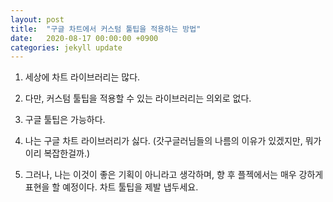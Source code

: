 ```yaml
---
layout: post
title:  "구글 차트에서 커스텀 툴팁을 적용하는 방법"
date:   2020-08-17 00:00:00 +0900
categories: jekyll update
---
```


1. 세상에 차트 라이브러리는 많다.

2. 다만, 커스텀 툴팁을 적용할 수 있는 라이브러리는 의외로 없다.

3. 구글 툴팁은 가능하다.

4. 나는 구글 차트 라이브러리가 싫다. (갓구글러님들의 나름의 이유가 있겠지만, 뭐가 이리 복잡한걸까.)

5. 그러나, 나는 이것이 좋은 기획이 아니라고 생각하며, 향 후 플젝에서는 매우 강하게 표현을 할 예정이다. 차트 툴팁을 제발 냅두세요.

